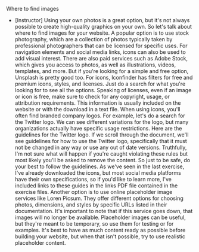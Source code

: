 Where to find images
- [Instructor] Using your own photos is a great option, but it's not always possible to create high-quality graphics on your own. So let's talk about where to find images for your website. A popular option is to use stock photography, which are a collection of photos typically taken by professional photographers that can be licensed for specific uses. For navigation elements and social media links, icons can also be used to add visual interest. There are also paid services such as Adobe Stock, which gives you access to photos, as well as illustrations, videos, templates, and more. But if you're looking for a simple and free option, Unsplash is pretty good too. For icons, Iconfinder has filters for free and premium icons, styles, and licenses. Just do a search for what you're looking for to see all the options. Speaking of licenses, even if an image or icon is free, make sure to check for any copyright, usage, or attribution requirements. This information is usually included on the website or with the download in a text file. When using icons, you'll often find branded company logos. For example, let's do a search for the Twitter logo. We can see different variations for the logo, but many organizations actually have specific usage restrictions. Here are the guidelines for the Twitter logo. If we scroll through the document, we'll see guidelines for how to use the Twitter logo, specifically that it must not be changed in any way or use any out of date versions. Truthfully, I'm not sure what will happen if you're caught violating these rules but most likely you'll be asked to remove the content. So just to be safe, do your best to follow the guidelines. As we've seen in the last exercise, I've already downloaded the icons, but most social media platforms have their own specifications, so if you'd like to learn more, I've included links to these guides in the links PDF file contained in the exercise files. Another option is to use online placeholder image services like Loren Picsum. They offer different options for choosing photos, dimensions, and styles by specific URLs listed in their documentation. It's important to note that if this service goes down, that images will no longer be available. Placeholder images can be useful, but they're meant to be temporary, so use them for testing or for examples. It's best to have as much content ready as possible before building your website, but when that isn't possible, try to use realistic placeholder content.
